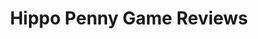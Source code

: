---
title: Hippo Penny Game Reviews
layout: scoredetail
permalink: /meta-score/flintlock-the-siege-of-dawn
header:
  teaser: /assets/images/flintlock-the-siege-of-dawn.jpg
  video:
    id: boctXGi4ffU
    provider: youtube
---